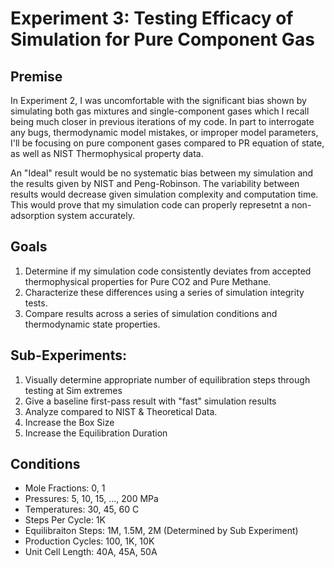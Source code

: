 # Experiment 3: Testing Efficacy of Simulation for Pure Component Gas

## Premise
In Experiment 2, I was uncomfortable with the significant bias shown by simulating both gas mixtures and single-component gases which I recall being much closer in previous iterations of my code. In part to interrogate any bugs, thermodynamic model mistakes, or improper model parameters, I'll be focusing on pure component gases compared to PR equation of state, as well as NIST Thermophysical property data.

An "Ideal" result would be no systematic bias between my simulation and the results given by NIST and Peng-Robinson. The variability between results would decrease given simulation complexity and computation time. This would prove that my simulation code can properly represetnt a non-adsorption system accurately. 

## Goals
1. Determine if my simulation code consistently deviates from accepted thermophysical properties for Pure CO2 and Pure Methane.
2. Characterize these differences using a series of simulation integrity tests.
3. Compare results across a series of simulation conditions and thermodynamic state properties.

## Sub-Experiments:
1. Visually determine appropriate number of equilibration steps through testing at Sim extremes
2. Give a baseline first-pass result with "fast" simulation results
3. Analyze compared to NIST & Theoretical Data.
4. Increase the Box Size
5. Increase the Equilibration Duration

## Conditions
* Mole Fractions: 0, 1
* Pressures: 5, 10, 15, ..., 200 MPa
* Temperatures: 30, 45, 60 C
* Steps Per Cycle: 1K
* Equilibraiton Steps: 1M, 1.5M, 2M (Determined by Sub Experiment)
* Production Cycles: 100, 1K, 10K
* Unit Cell Length: 40A, 45A, 50A

